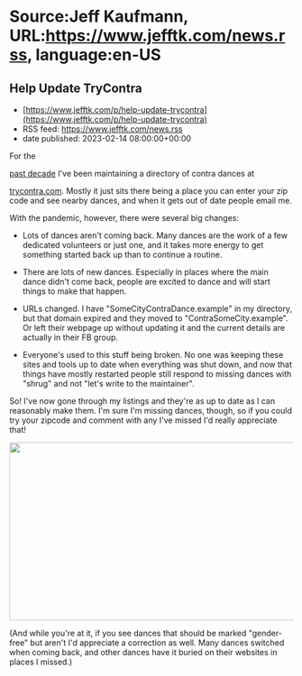 # Source:Jeff Kaufmann, URL:https://www.jefftk.com/news.rss, language:en-US

## Help Update TryContra
 - [https://www.jefftk.com/p/help-update-trycontra](https://www.jefftk.com/p/help-update-trycontra)
 - RSS feed: https://www.jefftk.com/news.rss
 - date published: 2023-02-14 08:00:00+00:00

<p><span>

For the </span>

<a href="https://www.jefftk.com/p/where-can-i-dance">past decade</a> I've been
maintaining a directory of contra dances at 

<a href="https://www.trycontra.com/">trycontra.com</a>.  Mostly it just
sits there being a place you can enter your zip code and see nearby
dances, and when it gets out of date people email me.



<p>

With the pandemic, however, there were several big changes:

</p>

<p>

</p>

<ul>

<li><p>Lots of dances aren't coming back.  Many dances are the work of
a few dedicated volunteers or just one, and it takes more energy to
get something started back up than to continue a routine.

</p></li>
<li><p>There are lots of new dances.  Especially in places where the
main dance didn't come back, people are excited to dance and will
start things to make that happen.

</p></li>
<li><p>URLs changed.  I have "SomeCityContraDance.example" in my
directory, but that domain expired and they moved to
"ContraSomeCity.example".  Or left their webpage up without updating
it and the current details are actually in their FB group.

</p></li>
<li><p>Everyone's used to this stuff being broken.  No one was keeping
these sites and tools up to date when everything was shut down, and
now that things have mostly restarted people still respond to missing
dances with "shrug" and not "let's write to the maintainer".

</p></li>
</ul>



<p>

So!  I've now gone through my listings and they're as up to date as I
can reasonably make them.  I'm sure I'm missing dances, though, so if
you could try your zipcode and comment with any I've missed I'd really
appreciate that!

</p>

<p>

<a href="https://www.jefftk.com/trycontra-screenshot-resumed-big.png"><img class="mobile-fullwidth" height="316" src="https://www.jefftk.com/trycontra-screenshot-resumed.png" width="550" /><div class="image-vertical-spacer"></div></a>

</p>

<p>

(And while you're at it, if you see dances that should be marked
"gender-free" but aren't I'd appreciate a correction as well.  Many
dances switched when coming back, and other dances have it buried on
their websites in places I missed.)

  </p>

